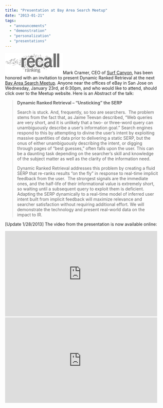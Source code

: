 ```yaml
---
title: "Presentation at Bay Area Search Meetup"
date: "2013-01-21"
tags: 
  - "announcements"
  - "demonstration"
  - "personalization"
  - "presentations"
---
```


![Bay Area Search](/assets/images/rank-dynamics/Bay-Area-Search.png)Mark Cramer, CEO of [Surf Canyon](http://www.surfcanyon.com "Surf Canyon"), has been honored with an invitation to present Dynamic Ranked Retrieval at the next [Bay Area Search Meetup](http://www.meetup.com/Bay-Area-Search/events/58443222/ "Bay Area Search"). Anyone near the offices of eBay in San Jose on Wednesday, January 23rd, at 6:30pm, and who would like to attend, should click over to the Meetup website. Here is an Abstract of the talk:

> **Dynamic Ranked Retrieval – “Unsticking” the SERP**
> 
> Search is stuck. And, frequently, so too are searchers.  The problem stems from the fact that, as Jaime Teevan described, “Web queries are very short, and it is unlikely that a two- or three-word query can unambiguously describe a user’s information goal.” Search engines respond to this by attempting to divine the user’s intent by exploiting massive quantities of data prior to delivering a static SERP, but the onus of either unambiguously describing the intent, or digging through pages of “best guesses,” often falls upon the user. This can be a daunting task depending on the searcher’s skill and knowledge of the subject matter as well as the clarity of the information need.
> 
> Dynamic Ranked Retrieval addresses this problem by creating a fluid SERP that re-ranks results “on the fly” in response to real-time implicit feedback from the user.  The strongest signals are the immediate ones, and the half-life of their informational value is extremely short, so waiting until a subsequent query to exploit them is deficient. Adapting the SERP dynamically to a real-time model of inferred user intent built from implicit feedback will maximize relevance and searcher satisfaction without requiring additional effort. We will demonstrate the technology and present real-world data on the impact to IR.

\[Update 1/28/2013\] The video from the presentation is now available online:

<iframe width="500" height="281" src="http://www.youtube.com/embed/hdVCXi0zZW4?rel=0" frameborder="0" allowfullscreen></iframe>

<iframe width="500" height="281" src="http://www.youtube.com/embed/lUCHgzMpGVo?rel=0" frameborder="0" allowfullscreen></iframe>
